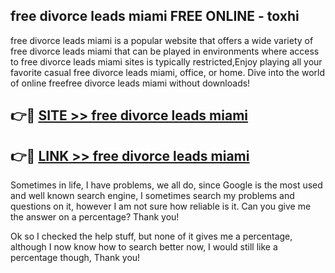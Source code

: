 ## free divorce leads miami FREE ONLINE - toxhi

free divorce leads miami is a popular website that offers a wide variety of free divorce leads miami that can be played in environments where access to free divorce leads miami sites is typically restricted,Enjoy playing all your favorite casual free divorce leads miami, office, or home. Dive into the world of online freefree divorce leads miami without downloads!

## 👉🔴 [SITE >> free divorce leads miami](http://news.freeplayer.one?title=free_divorce_leads_miami&ref=FRRE)

## 👉🔴 [LINK >> free divorce leads miami](http://news.freeplayer.one?title=free_divorce_leads_miami&ref=FREE)

Sometimes in life, I have problems, we all do, since Google is the most used and well known search engine, I sometimes search my problems and questions on it, however I am not sure how reliable is it. Can you give me the answer on a percentage? Thank you!

Ok so I checked the help stuff, but none of it gives me a percentage, although I now know how to search better now, I would still like a percentage though, Thank you!